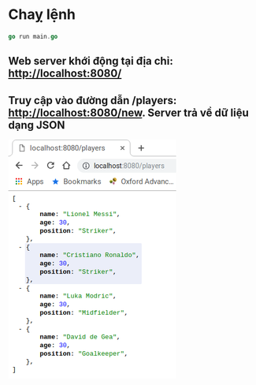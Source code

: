 # Chaỵ lệnh

```go
go run main.go
```

## Web server khới động tại địa chỉ: [http://localhost:8080/](http://localhost:8080/ "http://localhost:8080/")

## Truy cập vào đường dẫn /players: [http://localhost:8080/new](http://localhost:8080/new "http://localhost:8080/new"). Server trả về dữ liệu dạng JSON

![JSON](player-json.png?raw=true "JSON")